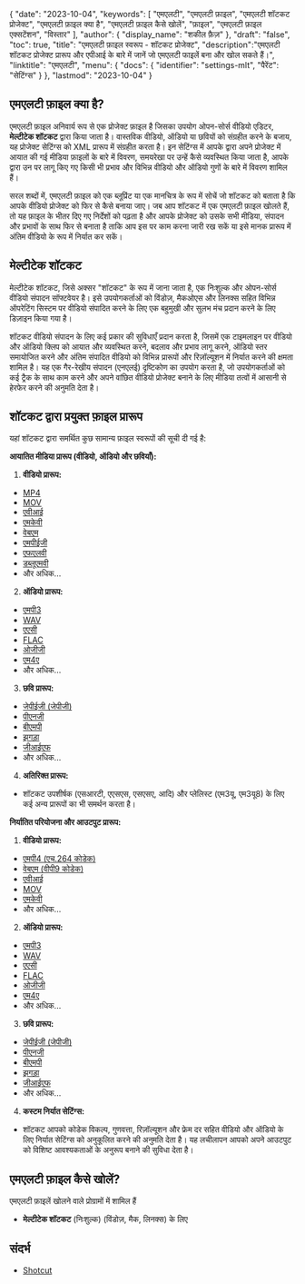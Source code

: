 {
"date": "2023-10-04",
  "keywords": [
"एमएलटी",
"एमएलटी फ़ाइल",
"एमएलटी शॉटकट प्रोजेक्ट",
"एमएलटी फ़ाइल क्या है",
"एमएलटी फ़ाइल कैसे खोलें",
"फ़ाइल",
"एमएलटी फ़ाइल एक्सटेंशन",
"विस्तार"
],
  "author": {
"display_name": "शकील फ़ैज़"
},
"draft": "false",
"toc": true,
"title": "एमएलटी फ़ाइल स्वरूप - शॉटकट प्रोजेक्ट",
  "description":"एमएलटी शॉटकट प्रोजेक्ट प्रारूप और एपीआई के बारे में जानें जो एमएलटी फाइलें बना और खोल सकते हैं।",
"linktitle": "एमएलटी",
  "menu": {
    "docs": {
      "identifier": "settings-mlt",
"पैरेंट": "सेटिंग्स"
}
},
"lastmod": "2023-10-04"
}

## एमएलटी फ़ाइल क्या है?

एमएलटी फ़ाइल अनिवार्य रूप से एक प्रोजेक्ट फ़ाइल है जिसका उपयोग ओपन-सोर्स वीडियो एडिटर, **मेल्टीटेक शॉटकट** द्वारा किया जाता है। वास्तविक वीडियो, ऑडियो या छवियों को संग्रहीत करने के बजाय, यह प्रोजेक्ट सेटिंग्स को XML प्रारूप में संग्रहीत करता है। इन सेटिंग्स में आपके द्वारा अपने प्रोजेक्ट में आयात की गई मीडिया फ़ाइलों के बारे में विवरण, समयरेखा पर उन्हें कैसे व्यवस्थित किया जाता है, आपके द्वारा उन पर लागू किए गए किसी भी प्रभाव और विभिन्न वीडियो और ऑडियो गुणों के बारे में विवरण शामिल हैं।

सरल शब्दों में, एमएलटी फ़ाइल को एक ब्लूप्रिंट या एक मानचित्र के रूप में सोचें जो शॉटकट को बताता है कि आपके वीडियो प्रोजेक्ट को फिर से कैसे बनाया जाए। जब आप शॉटकट में एक एमएलटी फ़ाइल खोलते हैं, तो यह फ़ाइल के भीतर दिए गए निर्देशों को पढ़ता है और आपके प्रोजेक्ट को उसके सभी मीडिया, संपादन और प्रभावों के साथ फिर से बनाता है ताकि आप इस पर काम करना जारी रख सकें या इसे मानक प्रारूप में अंतिम वीडियो के रूप में निर्यात कर सकें।

## मेल्टीटेक शॉटकट

मेल्टीटेक शॉटकट, जिसे अक्सर "शॉटकट" के रूप में जाना जाता है, एक निःशुल्क और ओपन-सोर्स वीडियो संपादन सॉफ्टवेयर है। इसे उपयोगकर्ताओं को विंडोज़, मैकओएस और लिनक्स सहित विभिन्न ऑपरेटिंग सिस्टम पर वीडियो संपादित करने के लिए एक बहुमुखी और सुलभ मंच प्रदान करने के लिए डिज़ाइन किया गया है।

शॉटकट वीडियो संपादन के लिए कई प्रकार की सुविधाएँ प्रदान करता है, जिसमें एक टाइमलाइन पर वीडियो और ऑडियो क्लिप को आयात और व्यवस्थित करने, बदलाव और प्रभाव लागू करने, ऑडियो स्तर समायोजित करने और अंतिम संपादित वीडियो को विभिन्न प्रारूपों और रिज़ॉल्यूशन में निर्यात करने की क्षमता शामिल है। यह एक गैर-रेखीय संपादन (एनएलई) दृष्टिकोण का उपयोग करता है, जो उपयोगकर्ताओं को कई ट्रैक के साथ काम करने और अपने वांछित वीडियो प्रोजेक्ट बनाने के लिए मीडिया तत्वों में आसानी से हेरफेर करने की अनुमति देता है।

## शॉटकट द्वारा प्रयुक्त फ़ाइल प्रारूप

यहां शॉटकट द्वारा समर्थित कुछ सामान्य फ़ाइल स्वरूपों की सूची दी गई है:

**आयातित मीडिया प्रारूप (वीडियो, ऑडियो और छवियाँ):**

1. **वीडियो प्रारूप:**
    








- [MP4](/hi/वीडियो/mp4/)
- [MOV](/hi/वीडियो/mov/)
- [एवीआई](/hi/वीडियो/एवीआई/)
- [एमकेवी](/hi/वीडियो/एमकेवी/)
- [वेबएम](/hi/वीडियो/वेबएम/)
- [एमपीईजी](/hi/वीडियो/एमपीईजी/)
- [एफएलवी](/hi/वीडियो/एफएलवी/)
- [डब्लूएमवी](/hi/वीडियो/डब्लूएमवी/)
- और अधिक...
2. **ऑडियो प्रारूप:**
    








- [एमपी3](/hi/ऑडियो/एमपी3/)
- [WAV](/hi/ऑडियो/wav/)
- [एएसी](/hi/ऑडियो/एएसी/)
- [FLAC](/hi/ऑडियो/flac/)
- [ओजीजी](/hi/ऑडियो/ओजीजी/)
- [एम4ए](/hi/ऑडियो/एम4ए/)
- और अधिक...
3. **छवि प्रारूप:**
    








- [जेपीईजी (जेपीजी)](/hi/छवि/जेपीईजी/)
- [पीएनजी](/hi/छवि/पीएनजी/)
- [बीएमपी](/hi/छवि/बीएमपी/)
- [झगड़ा](/hi/छवि/झगड़ा/)
- [जीआईएफ](/hi/छवि/जीआईएफ/)
- और अधिक...
4. **अतिरिक्त प्रारूप:**
    








- शॉटकट उपशीर्षक (एसआरटी, एएसएस, एसएसए, आदि) और प्लेलिस्ट (एम3यू, एम3यू8) के लिए कई अन्य प्रारूपों का भी समर्थन करता है।

**निर्यातित परियोजना और आउटपुट प्रारूप:**

1. **वीडियो प्रारूप:**
    








- [एमपी4 (एच.264 कोडेक)](/hi/वीडियो/एमपी4/)
- [वेबएम (वीपी9 कोडेक)](/hi/वीडियो/वेबएम/)
- [एवीआई](/hi/वीडियो/एवीआई/)
- [MOV](/hi/वीडियो/mov/)
- [एमकेवी](/hi/वीडियो/एमकेवी/)
- और अधिक...
2. **ऑडियो प्रारूप:**
    








- [एमपी3](/hi/ऑडियो/एमपी3/)
- [WAV](/hi/ऑडियो/wav/)
- [एएसी](/hi/ऑडियो/एएसी/)
- [FLAC](/hi/ऑडियो/flac/)
- [ओजीजी](/hi/ऑडियो/ओजीजी/)
- [एम4ए](/hi/ऑडियो/एम4ए/)
- और अधिक...
3. **छवि प्रारूप:**
    








- [जेपीईजी (जेपीजी)](/hi/छवि/जेपीईजी/)
- [पीएनजी](/hi/छवि/पीएनजी/)
- [बीएमपी](/hi/छवि/बीएमपी/)
- [झगड़ा](/hi/छवि/झगड़ा/)
- [जीआईएफ](/hi/छवि/जीआईएफ/)
- और अधिक...
4. **कस्टम निर्यात सेटिंग्स:**
    








- शॉटकट आपको कोडेक विकल्प, गुणवत्ता, रिज़ॉल्यूशन और फ्रेम दर सहित वीडियो और ऑडियो के लिए निर्यात सेटिंग्स को अनुकूलित करने की अनुमति देता है। यह लचीलापन आपको अपने आउटपुट को विशिष्ट आवश्यकताओं के अनुरूप बनाने की सुविधा देता है।

## एमएलटी फ़ाइल कैसे खोलें?

एमएलटी फ़ाइलें खोलने वाले प्रोग्रामों में शामिल हैं

- **मेल्टीटेक शॉटकट** (निःशुल्क) (विंडोज़, मैक, लिनक्स) के लिए

## संदर्भ
* [Shotcut](https://en.wikipedia.org/wiki/Shotcut)
